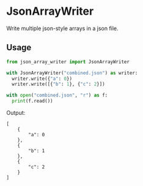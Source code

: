 # JsonArrayWriter
Write multiple json-style arrays in a json file.

## Usage
```python
from json_array_writer import JsonArrayWriter

with JsonArrayWriter("combined.json") as writer:
  writer.write({"a": 0})
  writer.write([{"b": 1}, {"c": 2}])

with open("combined.json", "r") as f:
  print(f.read())
```
Output:
```
[
    {
        "a": 0
    },
    {
        "b": 1
    },
    {
        "c": 2
    }
]
```
